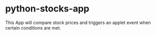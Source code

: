 # python-stocks-app
 This App will compare stock prices and triggers an applet event when certain conditions are met.
